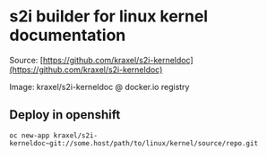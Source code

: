 # s2i builder for linux kernel documentation

Source: [https://github.com/kraxel/s2i-kerneldoc](https://github.com/kraxel/s2i-kerneldoc)

Image: kraxel/s2i-kerneldoc @ docker.io registry

## Deploy in openshift

```
oc new-app kraxel/s2i-kerneldoc~git://some.host/path/to/linux/kernel/source/repo.git
```

